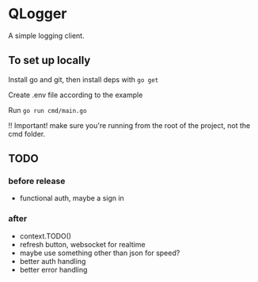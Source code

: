 # QLogger

A simple logging client.

## To set up locally

Install go and git, then install deps with ```go get```

Create .env file according to the example

Run ```go run cmd/main.go```

!! Important! make sure you're running from the root of the project, not the cmd folder.

## TODO

### before release
- functional auth, maybe a sign in

### after
- context.TODO()
- refresh button, websocket for realtime
- maybe use something other than json for speed?
- better auth handling
- better error handling
